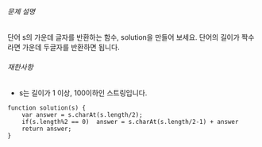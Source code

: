 ###### 문제 설명

단어 s의 가운데 글자를 반환하는 함수, solution을 만들어 보세요. 단어의 길이가 짝수라면 가운데 두글자를 반환하면 됩니다.

###### 재한사항

-   s는 길이가 1 이상, 100이하인 스트링입니다.

~~~
function solution(s) {
    var answer = s.charAt(s.length/2);
    if(s.length%2 == 0)  answer = s.charAt(s.length/2-1) + answer
    return answer;
}
